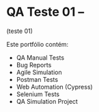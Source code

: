 
# QA Teste 01 – 
 (teste 01)

Este portfólio contém:

- QA Manual Tests
- Bug Reports
- Agile Simulation
- Postman Tests
- Web Automation (Cypress)
- Selenium Tests
- QA Simulation Project
